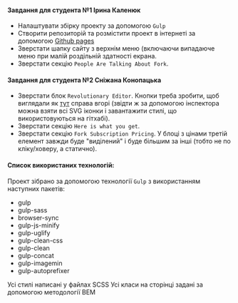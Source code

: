 #### Завдання для студента №1 Ірина Каленюк

- Налаштувати збірку проекту за допомогою `Gulp`
- Створити репозиторій та розмістити проект в інтернеті за допомогою [Github pages](https://pages.github.com/)
- Зверстати шапку сайту з верхнім меню (включаючи випадаюче меню при малій роздільній здатності екрана.
- Зверстати секцію `People Are Talking About Fork`.

#### Завдання для студента №2 Сніжана Конопацька

- Зверстати блок `Revolutionary Editor`. Кнопки треба зробити, щоб виглядали як [тут](https://github.com/baxterthehacker/public-repo) справа вгорі (звідти ж за допомогою інспектора можна взяти всі SVG іконки і завантажити стилі, що використовуються на гітхабі).
- Зверстати секцію `Here is what you get`.
- Зверстати секцію `Fork Subscription Pricing`. У блоці з цінами третій елемент завжди буде "виділений" і буде більшим за інші (тобто не по кліку/ховеру, а статично).

#### Список використаних технологій:

Проект зібрано за допомогою технології `Gulp` з використанням наступних пакетів:

- gulp
- gulp-sass
- browser-sync
- gulp-js-minify
- gulp-uglify
- gulp-clean-css
- gulp-clean
- gulp-concat
- gulp-imagemin
- gulp-autoprefixer

Усі стилі написані у файлах SCSS
Усі класи на сторінці задані за допомогою методології BEM
